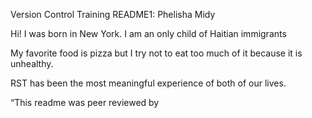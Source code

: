 Version Control Training README1: Phelisha Midy

Hi! I was born in New York. I am an only child of Haitian immigrants

My favorite food is pizza but I try not to eat too much of it because it 
is unhealthy.

RST has been the most meaningful experience of both of our lives. 

“This readme was peer reviewed by
